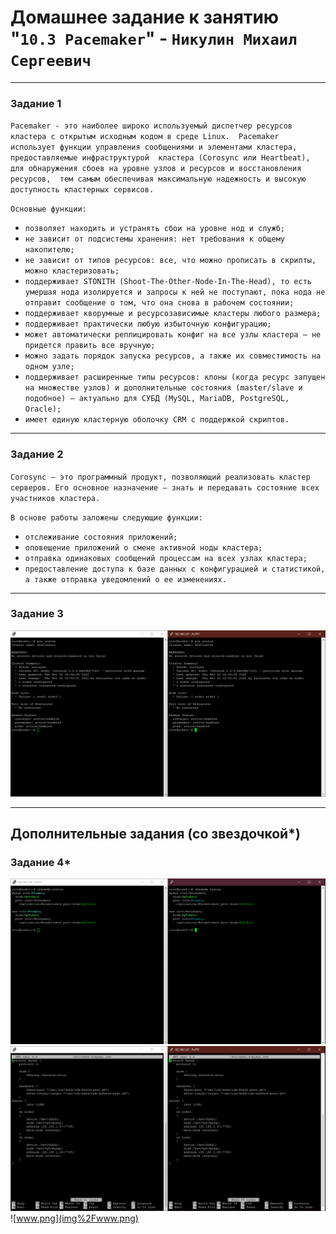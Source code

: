 # Домашнее задание к занятию "`10.3 Pacemaker`" - `Никулин Михаил Сергеевич`



---

### Задание 1

`Pacemaker - это наиболее широко используемый диспетчер ресурсов кластера с открытым исходным кодом в среде Linux. 
Pacemaker использует функции управления сообщениями и элементами кластера, предоставляемые инфраструктурой 
кластера (Corosync или Heartbeat), для обнаружения сбоев на уровне узлов и ресурсов и восстановления ресурсов, 
тем самым обеспечивая максимальную надежность и высокую доступность кластерных сервисов.` 

`Основные функции:`

- `позволяет находить и устранять сбои на уровне нод и служб;`
- `не зависит от подсистемы хранения: нет требования к общему накопителю;`
- `не зависит от типов ресурсов: все, что можно прописать в скрипты, можно кластеризовать;`
- `поддерживает STONITH (Shoot-The-Other-Node-In-The-Head), то есть умершая нода изолируется и запросы к ней не поступают, пока нода не отправит сообщение о том, что она снова в рабочем состоянии;`
- `поддерживает кворумные и ресурсозависимые кластеры любого размера;`
- `поддерживает практически любую избыточную конфигурацию;`
- `может автоматически реплицировать конфиг на все узлы кластера — не придется править все вручную;`
- `можно задать порядок запуска ресурсов, а также их совместимость на одном узле;`
- `поддерживает расширенные типы ресурсов: клоны (когда ресурс запущен на множестве узлов) и дополнительные состояния (master/slave и подобное) — актуально для СУБД (MySQL, MariaDB, PostgreSQL, Oracle);`
- `имеет единую кластерную оболочку CRM с поддержкой скриптов.`


---

### Задание 2

`Corosync — это программный продукт, позволяющий реализовать кластер
серверов. Его основное назначение — знать и передавать
состояние всех участников кластера.`


`В основе работы заложены следующие функции:`

- `отслеживание состояния приложений;`
- `оповещение приложений о смене активной ноды кластера;`
- `отправка одинаковых сообщений процессам на всех узлах
кластера;`
- `предоставление доступа к базе данных с конфигурацией и
статистикой, а также отправка уведомлений о ее изменениях.`


---

### Задание 3

![pcs_status.png](img%2Fpcs_status.png)


---
## Дополнительные задания (со звездочкой*)


### Задание 4*

![drbdadm_status.png](img%2Fdrbdadm_status.png)
![mysql.png](img%2Fmysql.png)
![www.png](img%2Fwww.png)
